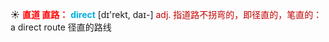 ☀ <font color="red">**直道 直路：**</font>
<font color="sky blue">**direct**</font> [dɪ'rekt, daɪ-] 
<font color="#c00000">adj. 指道路不拐弯的，即径直的，笔直的：</font>a direct route 径直的路线 
